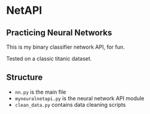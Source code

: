 # NetAPI

## Practicing Neural Networks

This is my binary classifier network API, for fun.

Tested on a classic titanic dataset.

## Structure
- ``nn.py`` is the main file
- ``myneuralnetapi.py`` is the neural network API module
- ``clean_data.py`` contains data cleaning scripts